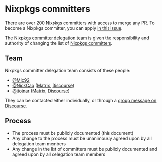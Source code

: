 # Nixpkgs committers

There are over 200 Nixpkgs committers with access to merge any PR.
To become a Nixpkgs committer, you can apply [in this issue](https://github.com/NixOS/nixpkgs/issues/321665).

The [Nixpkgs committer delegation team](#team) is given the responsibility and authority of changing the list of [Nixpkgs committers](https://github.com/orgs/NixOS/teams/nixpkgs-committers).

## Team

Nixpkgs committer delegation team consists of these people:

- [@Mic92](https://github.com/Mic92)
- [@NickCao](https://github.com/NickCao) ([Matrix](https://matrix.to/#/@nickcao:nichi.co), [Discourse](https://discourse.nixos.org/u/nickcao))
- [@jtojnar](https://github.com/jtojnar) ([Matrix](https://matrix.to/#/@jtojnar:matrix.org), [Discourse](https://discourse.nixos.org/u/jtojnar))

They can be contacted either individually, or through a [group message on Discourse](https://discourse.nixos.org/g/nixpkgs-nominations).

## Process
- The process must be publicly documented (this document)
- Any change to the process must be unanimously agreed upon by all delegation team members
- Any change in the list of committers must be publicly documented and agreed upon by all delegation team members
